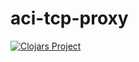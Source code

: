 # aci-tcp-proxy

[![Clojars Project](https://img.shields.io/clojars/v/ivarref/aci-tcp-proxy.svg)](https://clojars.org/ivarref/aci-tcp-proxy)
